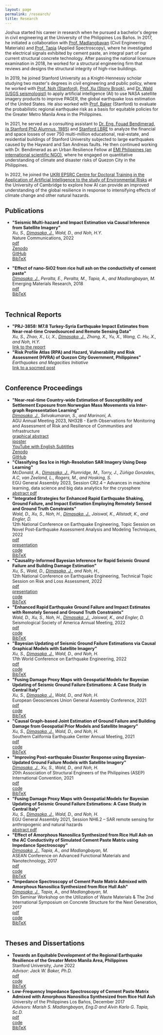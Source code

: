 ```yaml
---
layout: page
permalink: /research/
title: Research
---
```


Joshua started his career in research when he pursued a bachelor's degree in civil engineering at the University of the Philippines Los Baños. In 2017, he initiated a collaboration with [Prof. Madlangbayan](https://scholar.google.com/citations?user=t21Ac7AAAAAJ&hl=en) (Civil Engineering Materials) and [Prof. Tapia](https://scholar.google.com/citations?user=_3MwTbsAAAAJ&hl=en) (Applied Spectroscopy), where he investigated the electrical signals exhibited by cement paste, an integral part of our current structural concrete technology. After passing the national licensure examination in 2018, he worked for a structural engineering firm that reviews and designs the structural integrity of high-rise buildings.

In 2019, he joined Stanford University as a Knight-Hennessy scholar studying two master's degrees in civil engineering and public policy, where he worked with [Prof. Noh (Stanford)](https://cee.stanford.edu/people/haeyoung-noh), [Prof. Xu (Stony Brook)](https://www.stonybrook.edu/commcms/civileng/people/_core_faculty/xu_susu), and [Dr. Wald (USGS seismologist)](https://www.usgs.gov/staff-profiles/david-j-wald) to apply artificial intelligence (AI) to use NASA satellite imagery products to improve PAGER, the global earthquake loss estimation of the United States. He also worked with [Prof. Baker](https://www.jackwbaker.com/) (Stanford) to evaluate the probabilistic regional earthquake risk as a basis for equitable policies for the Greater Metro Manila Area in the Philippines.

In 2021, he served as a consulting assistant to [Dr. Eng. Fouad Bendimerad, (a Stanford PhD Alumnus, 1985)](https://emi-megacities.org/secretariat/) and [Stanford LBRE](https://lbre.stanford.edu/) to analyze the financial and space losses of over 750 multi-million educational, real-estate, and residential buildings of Stanford University subjected to large earthquakes caused by the Hayward and San Andreas faults. He then continued working with Dr. Bendimerad as an Urban Resilience Fellow at [EMI Philippines (an international scientific NGO)](https://emi-megacities.org/), where he engaged on quantitative understanding of climate and disaster risks of Quezon City in the Philippines.

In 2022, he joined the [UKRI EPSRC Centre for Doctoral Training in the Application of Artificial Intelligence to the study of Environmental Risks](https://ai4er-cdt.esc.cam.ac.uk/) at the University of Cambridge to explore how AI can provide an improved understanding of the global resilience in response to intensifying effects of climate change and other natural hazards.

<h2>Publications</h2>
<ul>
	<li>
		<b>"Seismic Multi-hazard and Impact Estimation via Causal Inference from Satellite Imagery"</b><br>
		<i>
			Xu, S., 
			<u>Dimasaka, J.,</u> 
			Wald, D., and 
			Noh, H.Y.</i><br>
		Nature Communications, 2022<br>
		<a href="https://www.nature.com/articles/s41467-022-35418-8">
			<div class="color-button">pdf</div>
		</a>
		<a href="https://doi.org/10.5281/zenodo.7361523">
			<div class="color-button">Zenodo</div>
		</a>
		<a href="https://github.com/SusuXu/VBCI">
			<div class="color-button">GitHub</div>
		</a>
		<a href="nature_xu.txt">
			<div class="color-button">BibTeX</div>
		</a>
	</li>
</ul>
<ul>
	<li>
		<b>"Effect of nano-SiO2 from rice hull ash on the conductivity of cement paste"</b><br>
		<i>
			<u>Dimasaka, J.,</u> 
			Peralta, E., 
			Peralta, M., 
			Tapia, A., and 
			Madlangbayan, M.</i><br>
		Emerging Materials Research, 2018<br>
		<a href="EMRdimasaka.pdf">
			<div class="color-button">pdf</div>
		</a>
		<a href="EMRdimasaka.txt">
			<div class="color-button">BibTeX</div>
		</a>
	</li><br>
</ul>

<h2>Technical Reports</h2>
<ul>
	<li>
		<b>"PRJ-3858: M7.8 Turkey-Syria Earthquake Impact Estimates from Near-real-time Crowdsourced and Remote Sensing Data"</b><br>
		<i>
			Xu, S., 
			Zhao, X.,
			Li, X.,
			<u>Dimasaka, J.,</u> 
			Zhang, X.,
			Yu, X.,
			Wang, C.
			Hu, X., and
			Noh, H.Y.</i><br>
		<a href="https://doi.org/10.17603/ds2-vnsc-y870">
			<div class="color-button">link to the report</div>
		</a>
	</li>
	<li>
		<b>"Risk Profile Atlas (RPA) and Hazard, Vulnerability and Risk Assessment (HVRA) of Quezon City Government, Philippines"</b><br>
		<i>Earthquakes and Megacities Initiative</i><br>
		<a href="https://www.facebook.com/QCGov/posts/pfbid02w2Kn5FK4w45C7VwbvmrhYgwdqbJTZprdEPwmkfkQ4TW1rueQQ9keYmU7gUNxk68Rl">
			<div class="color-button">link to a socmed post</div>
		</a>
	</li><br>
</ul>

<h2>Conference Proceedings</h2>
<ul>
	<li>
		<b>"Near-real-time Country-wide Estimation of Susceptibility and Settlement Exposure from Norwegian Mass Movements via Inter-graph Representation Learning"</b><br>
		<i>
			<u>Dimasaka, J.,</u> 
			Selvakumaran, S., and
			Marinoni, A.</i><br>
		AGU Annual Meeting 2023, NH32B - Earth Observations for Monitoring and Assessment of Risk and Resilience of Communities and Infrastructure<br>
		<a href="AGU2023.png">
			<div class="color-button">graphical abstract</div>
		</a>
		<a href="https://agu23.ipostersessions.com/default.aspx?s=E4-3C-3B-F2-A6-F0-04-73-8F-56-54-FD-B4-F6-65-1F#">
			<div class="color-button">iposter</div>
		</a>
		<a href="https://youtu.be/0u6MoxTm_8Y">
			<div class="color-button">YouTube with English Subtitles</div>
		</a>
		<a href="https://doi.org/10.5281/zenodo.8099812">
			<div class="color-button">Zenodo</div>
		</a>
		<a href="https://github.com/IMPACTSquad/InterGraphNorwayMM">
			<div class="color-button">GitHub</div>
		</a>
	</li>
	<li>
		<b>"Classifying Sea Ice in High-Resolution SAR Imagery Using Deep Learning"</b><br>
		<i>
			McDonald, A.,
			<u>Dimasaka, J.,</u> 
			Plumridge, M.,
			Torry, J.,
			Zúñiga Gonzales, A.C,
			van Zeeland, L., 
			Rogers, M., and
			Hosking, S.</i><br>
		EGU General Assembly 2023, Session CR2.4 – Advances in machine learning, data science and big data analytics for the cryosphere<br>
		<a href="EGU23-9816.pdf">
			<div class="color-button">abstract pdf</div>
		</a>
	</li>
	<li>
		<b>"Integrated Strategies for Enhanced Rapid Earthquake Shaking, Ground Failure, and Impact Estimation Employing Remotely Sensed and Ground Truth Constraints"</b><br>
		<i>
			Wald, D.,
			Xu, S.,
			Noh, H.,
			<u>Dimasaka, J.,</u> 
			Jaiswal, K.,
			Allstadt, K., and
			Engler, D.</i><br>
		12th National Conference on Earthquake Engineering, Topic Session on Novel Post-Earthquake Assessment Analysis and Modeling Techniques, 2022<br>
		<a href="ncee_wald_paper.pdf">
			<div class="color-button">pdf</div>
		</a>
		<a href="ncee_wald_presentation.pdf">
			<div class="color-button">presentation</div>
		</a>
		<a href="https://github.com/SusuXu/VBCI">
			<div class="color-button">code</div>
		</a>
		<a href="ncee_wald.txt">
			<div class="color-button">BibTeX</div>
		</a>
	</li>
	<li>
		<b>"Causality-Informed Bayesian Inference for Rapid Seismic Ground Failure and Building Damage Estimation"</b><br>
		<i>
			Xu, S.,
			Wald, D.,
			<u>Dimasaka, J.,</u> and
			Noh, H.,</i><br>
		12th National Conference on Earthquake Engineering, Technical Topic Session on Risk and Loss Assessment, 2022<br>
		<a href="ncee_xu_paper.pdf">
			<div class="color-button">pdf</div>
		</a>
		<a href="ncee_xu_presentation.pdf">
			<div class="color-button">presentation</div>
		</a>
		<a href="https://github.com/SusuXu/VBCI">
			<div class="color-button">code</div>
		</a>
		<a href="">
			<div class="color-button">BibTeX</div>
		</a>
	</li>
	<li>
		<b>"Enhanced Rapid Earthquake Ground Failure and Impact Estimates with Remotely Sensed and Ground Truth Constraints"</b><br>
		<i>
			Wald, D.,
			Xu, S.,
			Noh, H.,
			<u>Dimasaka, J.,</u> 
			Jaiswal, K., and
			Engler, D.</i><br>
		Seismological Society of America Annual Meeting, 2022<br>
		<a href="ssawald2022.pdf">
			<div class="color-button">pdf</div>
		</a>
		<a href="https://github.com/SusuXu/VBCI">
			<div class="color-button">code</div>
		</a>
		<a href="ssawald2022.txt">
			<div class="color-button">BibTeX</div>
		</a>
	</li>
	<li>
		<b>"Bayesian Updating of Seismic Ground Failure Estimations via Causal Graphical Models with Satellite Imagery"</b><br>
		<i>
			Xu, S.,
			<u>Dimasaka, J.,</u> 
			Wald, D., and
			Noh, H.</i><br>
		17th World Conference on Earthquake Engineering, 2022<br>
		<a href="wceexu2022.pdf">
			<div class="color-button">pdf</div>
		</a>
		<a href="https://github.com/SusuXu/VBCI">
			<div class="color-button">code</div>
		</a>
		<a href="wceexu2022.txt">
			<div class="color-button">BibTeX</div>
		</a>
	</li>
	<li>
		<b>"Fusing Damage Proxy Maps with Geospatial Models for Bayesian Updating of Seismic Ground Failure Estimations: A Case Study in Central Italy"</b><br>
		<i>
			Xu, S.,
			<u>Dimasaka, J.,</u> 
			Wald, D., and
			Noh, H.</i><br>
		European Geosciences Union General Assembly Conference, 2021<br>
		<a href="eguxu2021.pdf">
			<div class="color-button">pdf</div>
		</a>
		<a href="https://github.com/SusuXu/VBCI">
			<div class="color-button">code</div>
		</a>
		<a href="">
			<div class="color-button">BibTeX</div>
		</a>
	</li>
	<li>
		<b>"Causal Graph-based Joint Estimation of Ground Failure and Building Damage from Geospatial Prior Models and Satellite Imagery"</b><br>
		<i>
			Xu, S.,
			<u>Dimasaka, J.,</u> 
			Wald, D., and
			Noh, H.</i><br>
		Southern California Earthquake Center Annual Meeting, 2021<br>
		<a href="scecxu2021.pdf">
			<div class="color-button">pdf</div>
		</a>
		<a href="https://github.com/SusuXu/VBCI">
			<div class="color-button">code</div>
		</a>
		<a href="">
			<div class="color-button">BibTeX</div>
		</a>
	</li>
	<li>
		<b>"Improving Post-earthquake Disaster Response using Bayesian-Updated Ground Failure Models with Satellite Imagery"</b><br>
		<i>
			<u>Dimasaka, J.,</u> 
			Xu, S.,
			Wald, D., and
			Noh, H.</i><br>
		20th Association of Structural Engineers of the Philippines (ASEP) International Convention, 2021<br>
		<a href="">
			<div class="color-button">pdf</div>
		</a>
		<a href="https://github.com/SusuXu/VBCI">
			<div class="color-button">code</div>
		</a>
		<a href="">
			<div class="color-button">BibTeX</div>
		</a>
	</li>
		<li>
		<b>"Fusing Damage Proxy Maps with Geospatial Models for Bayesian Updating of Seismic Ground Failure Estimations: A Case Study in Central Italy"</b><br>
		<i>
			Xu, S.,
			<u>Dimasaka, J.,</u> 
			Wald, D., and
			Noh, H.</i><br>
		EGU General Assembly 2021, Session NH6.2 – SAR remote sensing for anthropogenic and natural hazards<br>
		<a href="EGU21-13619.pdf">
			<div class="color-button">abstract pdf</div>
		</a>
	</li>
	<li>
		<b>"Effect of Amorphous Nanosilica Synthesized from Rice Hull Ash on the AC Conductivity of Simulated Cement Paste Matrix using Impedance Spectroscopy"</b><br>
		<i>
			<u>Dimasaka, J.,</u> 
			Tapia, A., and
			Madlangbayan, M.</i><br>
		ASEAN Conference on Advanced Functional Materials and Nanotechnology, 2017<br>
		<a href="">
			<div class="color-button">pdf</div>
		</a>
		<a href="">
			<div class="color-button">code</div>
		</a>
		<a href="">
			<div class="color-button">BibTeX</div>
		</a>
	</li>
	<li>
		<b>"Impedance Spectroscopy of Cement Paste Matrix Admixed with Amorphous Nanosilica Synthesized from Rice Hull Ash"</b><br>
		<i>
			<u>Dimasaka, J.,</u> 
			Tapia, A., and
			Madlangbayan, M.</i><br>
		5th Seminar Workshop on the Utilization of Waste Materials & The 2nd International Symposium on Concrete Structure for the Next Generation, 2017<br>
		<a href="">
			<div class="color-button">pdf</div>
		</a>
		<a href="">
			<div class="color-button">code</div>
		</a>
		<a href="">
			<div class="color-button">BibTeX</div>
		</a>
	</li><br>
</ul>

<h2>Theses and Dissertations</h2>
<ul>
	<li>
		<b>Towards an Equitable Development of the Regional Earthquake Resilience of the Greater Metro Manila Area, Philippines</b><br>
		Stanford University, June 2022<br>
		<i>Advisor: Jack W. Baker, Ph.D.</i><br>
		<a href="https://stacks.stanford.edu/file/druid:kd110gb2567/ma_thesis_dimasaka_2022.pdf">
			<div class="color-button">pdf</div>
		</a>
		<a href="https://github.com/jtdimasaka/earthquake_risk_gmma_philippines_2022">
			<div class="color-button">code</div>
		</a>
		<a href="">
			<div class="color-button">BibTeX</div>
		</a>
	</li>
	<li>
		<b>Low-Frequency Impedance Spectroscopy of Cement Paste Matrix Admixed with Amorphous Nanosilica Synthesized from Rice Hull Ash</b><br>
		University of the Philippines Los Baños, December 2017<br>
		<i>Advisors: Marish S. Madlangbayan, Eng.D and Alvin Karlo G. Tapia, Sc.D.</i><br>
		<a href="">
			<div class="color-button">pdf</div>
		</a>
		<a href="">
			<div class="color-button">code</div>
		</a>
		<a href="">
			<div class="color-button">BibTeX</div>
		</a>
	</li><br>
</ul>